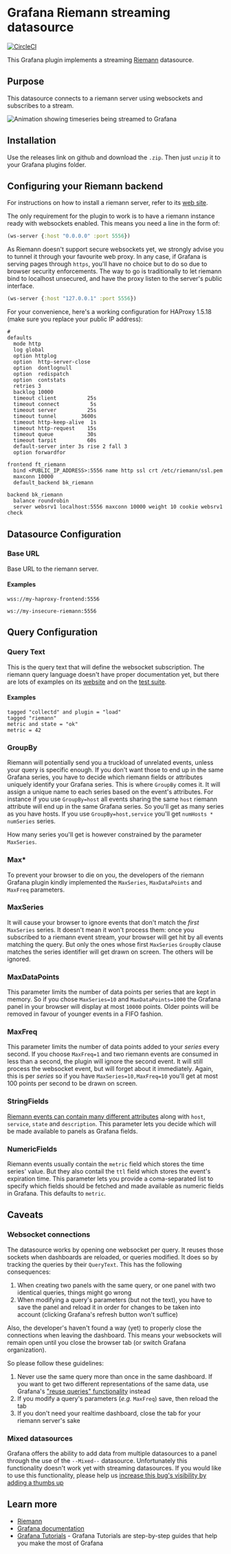 # Grafana Riemann streaming datasource

[![CircleCI](https://circleci.com/gh/faxm0dem/grafana-riemann-websocket-datasource/tree/master.svg?style=svg)](https://circleci.com/gh/faxm0dem/grafana-riemann-websocket-datasource/tree/master)

This Grafana plugin implements a streaming [Riemann](https://riemann.io/) datasource.

## Purpose

This datasource connects to a riemann server using websockets and subscribes to a stream.

![Animation showing timeseries being streamed to Grafana](https://github.com/faxm0dem/grafana-riemann-websocket-datasource/blob/master/img/grafana-riemann-streams.gif)

## Installation

Use the releases link on github and download the `.zip`.
Then just `unzip` it to your Grafana plugins folder.

## Configuring your Riemann backend

For instructions on how to install a riemann server, refer to its [web site](https://riemann.io).

The only requirement for the plugin to work is to have a riemann instance ready with websockets enabled. This means you need a line in the form of:

```clojure
(ws-server {:host "0.0.0.0" :port 5556})
```

As Riemann doesn't support secure websockets yet, we strongly advise you to tunnel it through your favourite web proxy. In any case, if Grafana is serving pages through `https`, you'll have no choice but to do so due to browser security enforcements. The way to go is traditionally to let riemann bind to localhost unsecured, and have the proxy listen to the server's public interface.

```clojure
(ws-server {:host "127.0.0.1" :port 5556})
```

For your convenience, here's a working configuration for HAProxy 1.5.18 (make sure you replace your public IP address):

```
#
defaults
  mode http
  log global
  option httplog
  option  http-server-close
  option  dontlognull
  option  redispatch
  option  contstats
  retries 3
  backlog 10000
  timeout client          25s
  timeout connect          5s
  timeout server          25s
  timeout tunnel        3600s
  timeout http-keep-alive  1s
  timeout http-request    15s
  timeout queue           30s
  timeout tarpit          60s
  default-server inter 3s rise 2 fall 3
  option forwardfor

frontend ft_riemann
  bind <PUBLIC_IP_ADDRESS>:5556 name http ssl crt /etc/riemann/ssl.pem
  maxconn 10000
  default_backend bk_riemann

backend bk_riemann
  balance roundrobin
  server websrv1 localhost:5556 maxconn 10000 weight 10 cookie websrv1 check
```

## Datasource Configuration

### Base URL

Base URL to the riemann server.

#### Examples

```
wss://my-haproxy-frontend:5556
```

```
ws://my-insecure-riemann:5556
```

## Query Configuration

### Query Text

This is the query text that will define the websocket subscription.
The riemann query language doesn't have proper documentation yet, but there are lots of examples on its [website](https://riemann.io)
and on the [test suite](https://www.geeksforgeeks.org/data-types-in-typescript/).

#### Examples

```
tagged "collectd" and plugin = "load"
tagged "riemann"
metric and state = "ok"
metric = 42
```

### GroupBy

Riemann will potentially send you a truckload of unrelated events, unless your query is specific enough.
If you don't want those to end up in the same Grafana series, you have to decide which riemann fields or attributes uniquely identify
your Grafana series. This is where `GroupBy` comes it. It will assign a unique name to each series based on the event's attributes.
For instance if you use `GroupBy=host` all events sharing the same `host` riemann attribute will end up in the same Grafana series. So you'll get
as many series as you have hosts. If you use `GroupBy=host,service` you'll get `numHosts * numSeries` series.

How many series you'll get is however constrained by the parameter `MaxSeries`.

### Max*

To prevent your browser to die on you, the developers of the riemann Grafana plugin kindly implemented the `MaxSeries`, `MaxDataPoints` and `MaxFreq` parameters.

### MaxSeries

It will cause your browser to ignore events that don't match the *first* `MaxSeries` series. It doesn't mean it won't process them: once you subscribed to
a riemann event stream, your browser will get hit by all events matching the query. But only the ones whose first `MaxSeries` `GroupBy` clause matches the series identifier
will get drawn on screen. The others will be ignored.

### MaxDataPoints

This parameter limits the number of data points per series that are kept in memory. So if you chose `MaxSeries=10` and `MaxDataPoints=1000` the Grafana panel in your browser will
display at most `10000` points. Older points will be removed in favour of younger events in a FIFO fashion.

### MaxFreq

This parameter limits the number of data points added to your *series* every second. If you choose `MaxFreq=1` and two riemann events are consumed in less than a second, the plugin will ignore the second event. It will still process the websocket event, but will forget about it immediately. Again, this is per *series* so if you have `MaxSeries=10,MaxFreq=10` you'll get at most 100 points per second to be drawn on screen.

### StringFields

[Riemann events can contain many different attributes](https://riemann.io/concepts.html) along with `host`, `service`, `state` and `description`. This parameter
lets you decide which will be made available to panels as Grafana fields.

### NumericFields

Riemann events usually contain the `metric` field which stores the time series' value. But they also contail the `ttl` field which stores the event's expiration time.
This parameter lets you provide a coma-separated list to specify which fields should be fetched and made available as numeric fields in Grafana. This defaults to `metric`.


## Caveats

### Websocket connections

The datasource works by opening one websocket per query. It reuses those sockets when dashboards are reloaded, or queries modified. It does so by tracking the queries by their `QueryText`. This has the following consequences:

1. When creating two panels with the same query, or one panel with two identical queries, things might go wrong
2. When modifying a query's parameters (but not the text), you have to save the panel and reload it in order for changes to be taken into account (clicking Grafana's refresh button won't suffice)

Also, the developer's haven't found a way (yet) to properly close the connections when leaving the dashboard. This means your websockets will remain open until you close the browser tab (or switch Grafana organization).

So please follow these guidelines:

1. Never use the same query more than once in the same dashboard. If you want to get two different representations of the same data, use Grafana's ["reuse queries" functionality](https://github.com/grafana/grafana/pull/16660) instead
2. If you modify a query's parameters (*e.g.* `MaxFreq`) save, then reload the tab
3. If you don't need your realtime dashboard, close the tab for your riemann server's sake

### Mixed datasources

Grafana offers the ability to add data from multiple datasources to a panel through the use of the `--Mixed--` datasource. Unfortunately this functionality doesn't work yet with streaming datasources.
If you would like to use this functionality, please help us [increase this bug's visibility by adding a thumbs up](https://github.com/grafana/grafana/issues/28981)

## Learn more
- [Riemann](https://riemann.io)
- [Grafana documentation](https://grafana.com/docs/)
- [Grafana Tutorials](https://grafana.com/tutorials/) - Grafana Tutorials are step-by-step guides that help you make the most of Grafana


